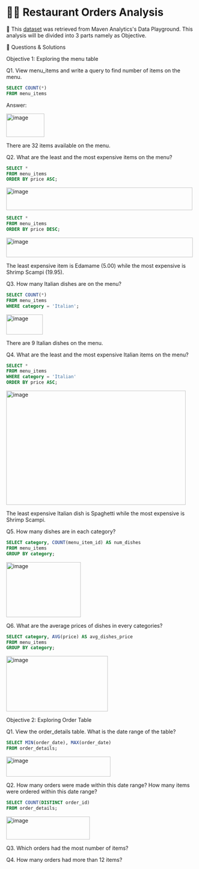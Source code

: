 # 🧑‍🍳 Restaurant Orders Analysis

📌 This [dataset](https://mavenanalytics.io/data-playground/restaurant-orders) was retrieved from Maven Analytics's Data Playground.
This analysis will be divided into 3 parts namely as Objective. 

📝 Questions & Solutions 

Objective 1: Exploring the menu table

Q1. View menu_items and write a query to find number of items on the menu.
```sql
SELECT COUNT(*)
FROM menu_items
```
Answer: 

<img width="101" height="62" alt="image" src="https://github.com/user-attachments/assets/e20e812b-ddd8-4f97-bac4-5e665a49d31c" />

There are 32 items available on the menu.

Q2. What are the least and the most expensive items on the menu? 

```sql
SELECT *
FROM menu_items
ORDER BY price ASC;
```

<img width="495" height="60" alt="image" src="https://github.com/user-attachments/assets/52738af9-4e38-4e12-8399-3f9b546bfa26" />

```sql
SELECT *
FROM menu_items
ORDER BY price DESC;
```

<img width="496" height="52" alt="image" src="https://github.com/user-attachments/assets/0d182fc2-987e-4de7-842e-3df3f02e4222" />

The least expensive item is Edamame (5.00) while the most expensive is Shrimp Scampi (19.95).

Q3. How many Italian dishes are on the menu?

```sql
SELECT COUNT(*)
FROM menu_items
WHERE category = 'Italian';
```

<img width="97" height="53" alt="image" src="https://github.com/user-attachments/assets/73a33858-0c46-443a-aae4-ce144fd83075" />

There are 9 Italian dishes on the menu.

Q4. What are the least and the most expensive Italian items on the menu? 

```sql
SELECT *
FROM menu_items
WHERE category = 'Italian'
ORDER BY price ASC;
```

<img width="477" height="303" alt="image" src="https://github.com/user-attachments/assets/16005585-83bf-450d-9d1d-30aa83108fe8" />

The least expensive Italian dish is Spaghetti while the most expensive is Shrimp Scampi.

Q5. How many dishes are in each category?

```sql
SELECT category, COUNT(menu_item_id) AS num_dishes
FROM menu_items
GROUP BY category;
```

<img width="198" height="146" alt="image" src="https://github.com/user-attachments/assets/c220ded3-6224-4449-ad6d-679938b5f37d" />

Q6. What are the average prices of dishes in every categories?

```sql
SELECT category, AVG(price) AS avg_dishes_price
FROM menu_items
GROUP BY category;
```

<img width="270" height="147" alt="image" src="https://github.com/user-attachments/assets/6c78ab1d-b12c-407f-a708-23bd436b2fc8" />

Objective 2: Exploring Order Table

Q1. View the order_details table. What is the date range of the table?

```sql
SELECT MIN(order_date), MAX(order_date) 
FROM order_details;
```
<img width="277" height="53" alt="image" src="https://github.com/user-attachments/assets/39424565-d88f-4a56-b4fe-57c21136e012" />

Q2. How many orders were made within this date range? How many items were ordered within this date range?

```sql
SELECT COUNT(DISTINCT order_id)
FROM order_details;
```

<img width="222" height="61" alt="image" src="https://github.com/user-attachments/assets/e5bfe652-3ed0-4006-804c-a2cf04953948" />

Q3. Which orders had the most number of items?

Q4. How many orders had more than 12 items?



